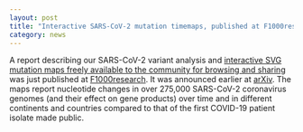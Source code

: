 ```yaml
---  
layout: post  
title: "Interactive SARS-CoV-2 mutation timemaps, published at F1000research and available online"
category: news  
---  
```


A report describing our SARS-CoV-2 variant analysis and [interactive SVG mutation maps freely available to the community for browsing and sharing](https://bcgsc.github.io/SARS2) was just published at [F1000research](https://doi.org/10.12688/f1000research.50857.1). It was announced earlier at [arXiv](https://arxiv.org/abs/2012.15697). The maps report nucleotide changes in over 275,000 SARS-CoV-2 coronavirus genomes (and their effect on gene products) over time and in different continents and countries compared to that of the first COVID-19 patient isolate made public.
